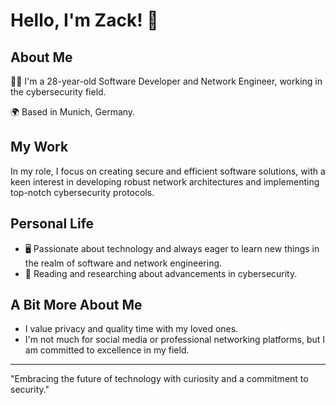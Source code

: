 # Hello, I'm Zack! 👋

## About Me

👨‍💻 I'm a 28-year-old Software Developer and Network Engineer, working in the cybersecurity field.

🌍 Based in Munich, Germany.

## My Work

In my role, I focus on creating secure and efficient software solutions, with a keen interest in developing robust network architectures and implementing top-notch cybersecurity protocols.

## Personal Life

- 🖥️ Passionate about technology and always eager to learn new things in the realm of software and network engineering.
- 📘 Reading and researching about advancements in cybersecurity.

## A Bit More About Me

- I value privacy and quality time with my loved ones.
- I'm not much for social media or professional networking platforms, but I am committed to excellence in my field.

---

"Embracing the future of technology with curiosity and a commitment to security."
